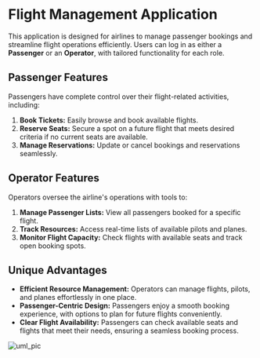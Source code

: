 # Flight Management Application  
This application is designed for airlines to manage passenger bookings and streamline flight operations efficiently. Users can log in as either a **Passenger** or an **Operator**, with tailored functionality for each role.

## Passenger Features  
Passengers have complete control over their flight-related activities, including:  
1. **Book Tickets:** Easily browse and book available flights.  
2. **Reserve Seats:** Secure a spot on a future flight that meets desired criteria if no current seats are available.  
3. **Manage Reservations:** Update or cancel bookings and reservations seamlessly.  

## Operator Features  
Operators oversee the airline's operations with tools to:  
1. **Manage Passenger Lists:** View all passengers booked for a specific flight.  
2. **Track Resources:** Access real-time lists of available pilots and planes.  
3. **Monitor Flight Capacity:** Check flights with available seats and track open booking spots.  

## Unique Advantages
- **Efficient Resource Management:** Operators can manage flights, pilots, and planes effortlessly in one place.
- **Passenger-Centric Design:** Passengers enjoy a smooth booking experience, with options to plan for future flights conveniently.
- **Clear Flight Availability:** Passengers can check available seats and flights that meet their needs, ensuring a seamless booking process.

![uml_pic](https://github.com/user-attachments/assets/b57a6090-1de7-428f-a0fd-ea9d1590c223)
